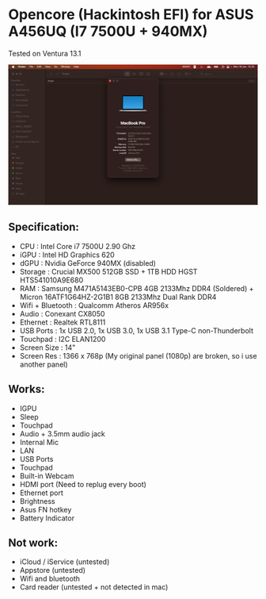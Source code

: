 # Opencore (Hackintosh EFI) for ASUS A456UQ (I7 7500U + 940MX)
Tested on Ventura 13.1

![Ini Screenshot](/Screenshot.png)

## Specification:
+ CPU : Intel Core i7 7500U 2.90 Ghz
+ iGPU : Intel HD Graphics 620
+ dGPU : Nvidia GeForce 940MX (disabled)
+ Storage : Crucial MX500 512GB SSD + 1TB HDD HGST HTS541010A9E680
+ RAM : Samsung M471A5143EB0-CPB 4GB 2133Mhz DDR4 (Soldered) + Micron 16ATF1G64HZ-2G1B1 8GB 2133Mhz Dual Rank DDR4
+ Wifi + Bluetooth : Qualcomm Atheros AR956x
+ Audio : Conexant CX8050
+ Ethernet : Realtek RTL8111
+ USB Ports : 1x USB 2.0, 1x USB 3.0, 1x USB 3.1 Type-C non-Thunderbolt
+ Touchpad : I2C ELAN1200
+ Screen Size : 14"
+ Screen Res : 1366 x 768p (My original panel (1080p) are broken, so i use another panel)

## Works:
+ IGPU
+ Sleep
+ Touchpad
+ Audio + 3.5mm audio jack
+ Internal Mic
+ LAN
+ USB Ports
+ Touchpad
+ Built-in Webcam
+ HDMI port (Need to replug every boot)
+ Ethernet port
+ Brightness
+ Asus FN hotkey
+ Battery Indicator

## Not work:
+ iCloud / iService (untested)
+ Appstore (untested)
+ Wifi and bluetooth
+ Card reader (untested + not detected in mac)
